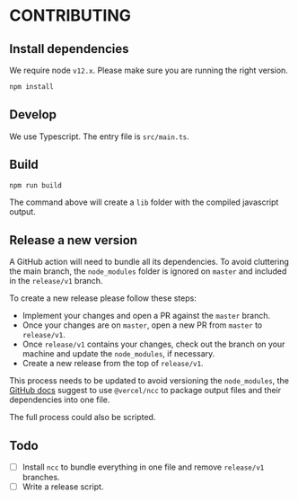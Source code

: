 # CONTRIBUTING

## Install dependencies

We require node `v12.x`. Please make sure you are running the right version.

```sh
npm install
```

## Develop

We use Typescript. The entry file is `src/main.ts`.

## Build

```sh
npm run build
```

The command above will create a `lib` folder with the compiled javascript output.

## Release a new version

A GitHub action will need to bundle all its dependencies. To avoid cluttering the main branch, the `node_modules` folder is ignored on `master` and included in the `release/v1` branch.

To create a new release please follow these steps:

- Implement your changes and open a PR against the `master` branch.
- Once your changes are on `master`, open a new PR from `master` to `release/v1`.
- Once `release/v1` contains your changes, check out the branch on your machine and update the `node_modules`, if necessary.
- Create a new release from the top of `release/v1`.

This process needs to be updated to avoid versioning the `node_modules`, the [GitHub docs](https://docs.github.com/en/actions/creating-actions/creating-a-javascript-action#commit-tag-and-push-your-action-to-github) suggest to use `@vercel/ncc` to package output files and their dependencies into one file.

The full process could also be scripted.

## Todo

- [ ] Install `ncc` to bundle everything in one file and remove `release/v1` branches.
- [ ] Write a release script.
